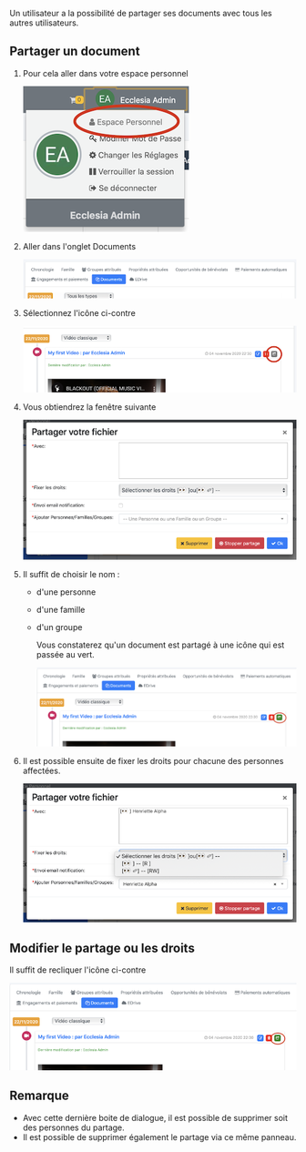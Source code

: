 Un utilisateur a la possibilité de partager ses documents avec tous les autres utilisateurs.

## Partager un document

1. Pour cela aller dans votre espace personnel

      ![Screenshot](../../img/person/user22.png)

2. Aller dans l'onglet Documents

      ![Screenshot](../../img/person/user32.png)

3. Sélectionnez l'icône ci-contre

      ![Screenshot](../../img/person/user43.png)
      
4. Vous obtiendrez la fenêtre suivante

      ![Screenshot](../../img/person/user44.png)
      
5. Il suffit de choisir le nom :

    - d'une personne 
    - d'une famille
    - d'un groupe

      Vous constaterez qu'un document est partagé à une icône qui est passée au vert.
      
      ![Screenshot](../../img/person/user46.png)
      
6. Il est possible ensuite de fixer les droits pour chacune des personnes affectées.

      ![Screenshot](../../img/person/user45.png)

## Modifier le partage ou les droits

Il suffit de recliquer l'icône ci-contre

![Screenshot](../../img/person/user46.png)

## Remarque

- Avec cette dernière boite de dialogue, il est possible de supprimer soit des personnes du partage.
- Il est possible de supprimer également le partage via ce même panneau.

